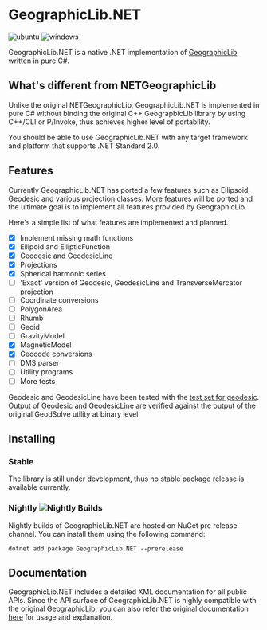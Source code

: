 # GeographicLib.NET

![ubuntu](https://github.com/noelex/GeographicLib.NET/workflows/ubuntu/badge.svg)
![windows](https://github.com/noelex/GeographicLib.NET/workflows/windows/badge.svg)

GeographicLib.NET is a native .NET implementation of [GeographicLib](https://sourceforge.net/p/geographiclib) written in pure C#.

## What's different from NETGeographicLib

Unlike the original NETGeographicLib, GeographicLib.NET is implemented in pure C# without binding the original C++ GeograpbicLib library by using C++/CLI or P/Invoke, thus achieves higher level of portability.

You should be able to use GeographicLib.NET with any target framework and platform that supports .NET Standard 2.0.

## Features
Currently GeographicLib.NET has ported a few features such as Ellipsoid, Geodesic and various projection classes. More features will be ported and the ultimate goal is to implement all features provided by GeographicLib. 

Here's a simple list of what features are implemented and planned.
 - [x] Implement missing math functions
 - [x] Ellipoid and EllipticFunction
 - [x] Geodesic and GeodesicLine
 - [x] Projections
 - [x] Spherical harmonic series
 - [ ] 'Exact' version of Geodesic, GeodesicLine and TransverseMercator projection
 - [ ] Coordinate conversions
 - [ ] PolygonArea
 - [ ] Rhumb
 - [ ] Geoid
 - [ ] GravityModel
 - [x] MagneticModel
 - [x] Geocode conversions
 - [ ] DMS parser
 - [ ] Utility programs
 - [ ] More tests

Geodesic and GeodesicLine have been tested with the [test set for geodesic](https://zenodo.org/record/32156#.YCFzsFBLQ_0).
Output of Geodesic and GeodesicLine are verified against the output of the original GeodSolve utility at binary level.

## Installing
### Stable
The library is still under development, thus no stable package release is available currently.

### Nightly ![Nightly Builds](https://buildstats.info/nuget/GeographicLib.NET?includePreReleases=true)
Nightly builds of GeographicLib.NET are hosted on NuGet pre release channel.
You can install them using the following command:

```
dotnet add package GeographicLib.NET --prerelease
```

## Documentation
GeographicLib.NET includes a detailed XML documentation for all public APIs.
Since the API surface of GeographicLib.NET is highly compatible with the original GeographicLib,
you can also refer the original documentation [here](https://geographiclib.sourceforge.io/html/index.html) for usage and explanation.
